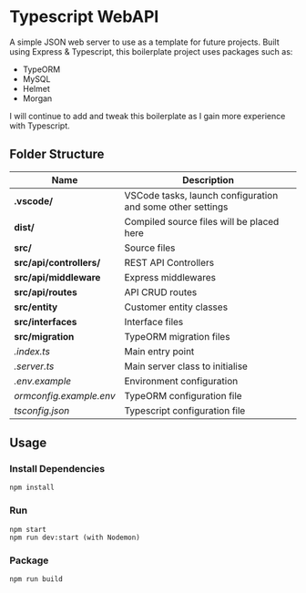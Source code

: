 # Typescript WebAPI

A simple JSON web server to use as a template for future projects. Built using Express & Typescript, this boilerplate project uses packages such as:

- TypeORM
- MySQL
- Helmet
- Morgan

I will continue to add and tweak this boilerplate as I gain more experience with Typescript.

## Folder Structure

| Name                     | Description                                                |
| ------------------------ | ---------------------------------------------------------- |
| **.vscode/**             | VSCode tasks, launch configuration and some other settings |
| **dist/**                | Compiled source files will be placed here                  |
| **src/**                 | Source files                                               |
| **src/api/controllers/** | REST API Controllers                                       |
| **src/api/middleware**   | Express middlewares                                        |
| **src/api/routes**       | API CRUD routes                                            |
| **src/entity**           | Customer entity classes                                    |
| **src/interfaces**       | Interface files                                            |
| **src/migration**        | TypeORM migration files                                    |
| _.index.ts_              | Main entry point                                           |
| _.server.ts_             | Main server class to initialise                            |
| _.env.example_           | Environment configuration                                  |
| _ormconfig.example.env_  | TypeORM configuration file                                 |
| _tsconfig.json_          | Typescript configuration file                              |

## Usage

### Install Dependencies

```
npm install
```

### Run

```
npm start
npm run dev:start (with Nodemon)
```

### Package

```
npm run build
```
